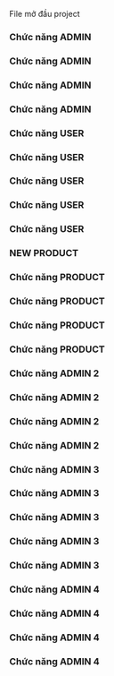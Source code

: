 File mở đầu project


### Chức năng ADMIN
### Chức năng ADMIN
### Chức năng ADMIN
### Chức năng ADMIN

### Chức năng USER
### Chức năng USER
### Chức năng USER
### Chức năng USER
### Chức năng USER


### NEW PRODUCT

### Chức năng PRODUCT
### Chức năng PRODUCT
### Chức năng PRODUCT
### Chức năng PRODUCT

### Chức năng ADMIN 2
### Chức năng ADMIN 2
### Chức năng ADMIN 2
### Chức năng ADMIN 2

### Chức năng ADMIN 3
### Chức năng ADMIN 3
### Chức năng ADMIN 3
### Chức năng ADMIN 3
### Chức năng ADMIN 3

### Chức năng ADMIN 4
### Chức năng ADMIN 4
### Chức năng ADMIN 4
### Chức năng ADMIN 4
